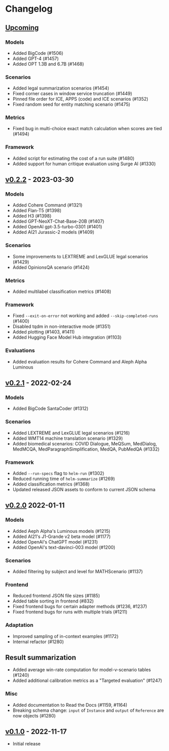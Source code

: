 # Changelog

## [Upcoming]

### Models

- Added BigCode (#1506)
- Added GPT-4 (#1457)
- Added OPT 1.3B and 6.7B (#1468)

### Scenarios

- Added legal summarization scenarios (#1454)
- Fixed corner cases in window service truncation (#1449)
- Pinned file order for ICE, APPS (code) and ICE scenarios (#1352)
- Fixed random seed for entity matching scenario (#1475)

### Metrics

- Fixed bug in multi-choice exact match calculation when scores are tied (#1494)

### Framework

- Added script for estimating the cost of a run suite (#1480)
- Added support for human critique evaluation using Surge AI (#1330)

## [v0.2.2] - 2023-03-30

### Models

- Added Cohere Command (#1321)
- Added Flan-T5 (#1398)
- Added H3 (#1398)
- Added GPT-NeoXT-Chat-Base-20B (#1407)
- Added OpenAI gpt-3.5-turbo-0301 (#1401)
- Added AI21 Jurassic-2 models (#1409)

### Scenarios

- Some improvements to LEXTREME and LexGLUE legal scenarios (#1429)
- Added OpinionsQA scenario (#1424)

### Metrics

- Added multilabel classification metrics (#1408)

### Framework

- Fixed `--exit-on-error` not working and added `--skip-completed-runs` (#1400)
- Disabled tqdm in non-interactive mode (#1351)
- Added plotting (#1403, #1411)
- Added Hugging Face Model Hub integration (#1103)

### Evaluations

- Added evaluation results for Cohere Command and Aleph Alpha Luminous

## [v0.2.1] - 2022-02-24

### Models

- Added BigCode SantaCoder (#1312)

### Scenarios

- Added LEXTREME and LexGLUE legal scenarios (#1216)
- Added WMT14 machine translation scenario (#1329)
- Added biomedical scenarios: COVID Dialogue, MeQSum, MedDialog, MedMCQA, MedParagraphSimplification, MedQA, PubMedQA (#1332)

### Framework

- Added `--run-specs` flag to `helm-run` (#1302)
- Reduced running time of `helm-summarize` (#1269)
- Added classification metrics (#1368)
- Updated released JSON assets to conform to current JSON schema

## [v0.2.0] 2022-01-11

### Models

- Added Aeph Alpha's Luminous models (#1215)
- Added AI21's J1-Grande v2 beta model (#1177)
- Added OpenAI's ChatGPT model (#1231)
- Added OpenAI's text-davinci-003 model (#1200)

### Scenarios

- Added filtering by subject and level for MATHScenario (#1137)

### Frontend

- Reduced frontend JSON file sizes (#1185)
- Added table sorting in frontend (#832)
- Fixed frontend bugs for certain adapter methods (#1236, #1237)
- Fixed frontend bugs for runs with multiple trials (#1211)

### Adaptation

- Improved sampling of in-context examples (#1172)
- Internal refactor (#1280)

## Result summarization

- Added average win-rate computation for model-v-scenario tables (#1240)
- Added additional calibration metrics as a "Targeted evaluation" (#1247)

### Misc

- Added documentation to Read the Docs (#1159, #1164)
- Breaking schema change: `input` of `Instance` and `output` of `Reference` are now objects (#1280)

## [v0.1.0] - 2022-11-17

- Initial release

[upcoming]: https://github.com/stanford-crfm/helm/compare/v0.2.2...HEAD
[v0.2.2]: https://github.com/stanford-crfm/helm/releases/tag/v0.2.2
[v0.2.1]: https://github.com/stanford-crfm/helm/releases/tag/v0.2.1
[v0.2.0]: https://github.com/stanford-crfm/helm/releases/tag/v0.2.0
[v0.1.0]: https://github.com/stanford-crfm/helm/releases/tag/v0.1.0
